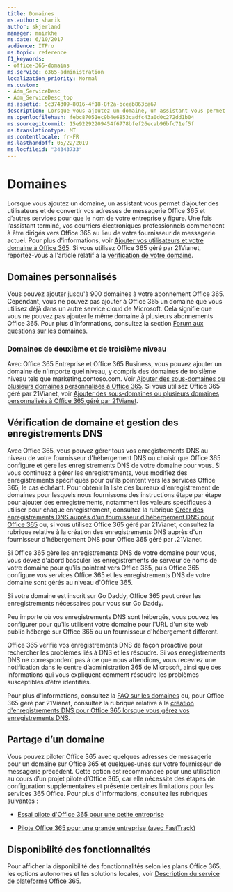```yaml
---
title: Domaines
ms.author: sharik
author: skjerland
manager: mnirkhe
ms.date: 6/10/2017
audience: ITPro
ms.topic: reference
f1_keywords:
- office-365-domains
ms.service: o365-administration
localization_priority: Normal
ms.custom:
- Adm_ServiceDesc
- Adm_ServiceDesc_top
ms.assetid: 5c374309-8016-4f18-8f2a-bceeb863ca67
description: Lorsque vous ajoutez un domaine, un assistant vous permet d’ajouter des utilisateurs et de convertir vos adresses de messagerie Office 365 et d’autres services pour que le nom de votre entreprise y figure. Une fois l'assistant terminé, vos courriers électroniques professionnels commencent à être dirigés vers Office 365 au lieu de votre fournisseur de messagerie actuel. Pour plus d'informations, voir Ajouter vos utilisateurs et votre domaine à Office 365. Si vous utilisez Office 365 géré par 21Vianet, reportez-vous à la rubrique Verify Your Domain.
ms.openlocfilehash: febc87051ec9b4e6853cadfc43a0d0c272dd1b04
ms.sourcegitcommit: 15e92292209454f6778bfef26ecab96bfc71ef5f
ms.translationtype: MT
ms.contentlocale: fr-FR
ms.lasthandoff: 05/22/2019
ms.locfileid: "34343733"
---
```

# <a name="domains"></a>Domaines

Lorsque vous ajoutez un domaine, un assistant vous permet d’ajouter des utilisateurs et de convertir vos adresses de messagerie Office 365 et d’autres services pour que le nom de votre entreprise y figure. Une fois l’assistant terminé, vos courriers électroniques professionnels commencent à être dirigés vers Office 365 au lieu de votre fournisseur de messagerie actuel. Pour plus d'informations, voir [Ajouter vos utilisateurs et votre domaine à Office 365](https://support.office.com/article/6383f56d-3d09-4dcb-9b41-b5f5a5efd611). Si vous utilisez Office 365 géré par 21Vianet, reportez-vous à l'article relatif à la [vérification de votre domaine](http://go.microsoft.com/fwlink/?LinkID=733344&amp;clcid=0x409).
  
## <a name="custom-domains"></a>Domaines personnalisés
<a name="BKMK_CustomDomains"> </a>

Vous pouvez ajouter jusqu'à 900 domaines à votre abonnement Office 365. Cependant, vous ne pouvez pas ajouter à Office 365 un domaine que vous utilisez déjà dans un autre service cloud de Microsoft. Cela signifie que vous ne pouvez pas ajouter le même domaine à plusieurs abonnements Office 365. Pour plus d’informations, consultez la section [Forum aux questions sur les domaines](https://support.office.com/en-us/article/Domains-FAQ-1272bad0-4bd4-4796-8005-67d6fb3afc5a).
  
### <a name="second-and-third-level-domains"></a>Domaines de deuxième et de troisième niveau
<a name="BKMK_SecondAndThirdLevelDomains"> </a>

Avec Office 365 Entreprise et Office 365 Business, vous pouvez ajouter un domaine de n'importe quel niveau, y compris des domaines de troisième niveau tels que marketing.contoso.com. Voir [Ajouter des sous-domaines ou plusieurs domaines personnalisés à Office 365](http://go.microsoft.com/fwlink/?LinkID=733345&amp;clcid=0x409). Si vous utilisez Office 365 géré par 21Vianet, voir [Ajouter des sous-domaines ou plusieurs domaines personnalisés à Office 365 géré par 21Vianet](http://go.microsoft.com/fwlink/?LinkID=733346&amp;clcid=0x409).
  
## <a name="domain-verification-and-managing-dns-records"></a>Vérification de domaine et gestion des enregistrements DNS
<a name="BKMK_ManagingDNSRecords"> </a>

Avec Office 365, vous pouvez gérer tous vos enregistrements DNS au niveau de votre fournisseur d'hébergement DNS ou choisir que Office 365 configure et gère les enregistrements DNS de votre domaine pour vous. Si vous continuez à gérer les enregistrements, vous modifiez des enregistrements spécifiques pour qu'ils pointent vers les services Office 365, le cas échéant. Pour obtenir la liste des bureaux d'enregistrement de domaines pour lesquels nous fournissons des instructions étape par étape pour ajouter des enregistrements, notamment les valeurs spécifiques à utiliser pour chaque enregistrement, consultez la rubrique [Créer des enregistrements DNS auprès d'un fournisseur d'hébergement DNS pour Office 365](https://go.microsoft.com/fwlink/p/?LinkID=270173) ou, si vous utilisez Office 365 géré par 21Vianet, consultez la rubrique relative à la création des enregistrements DNS auprès d'un fournisseur d'hébergement DNS pour Office 365 géré par .21Vianet. 
  
Si Office 365 gère les enregistrements DNS de votre domaine pour vous, vous devez d'abord basculer les enregistrements de serveur de noms de votre domaine pour qu'ils pointent vers Office 365, puis Office 365 configure vos services Office 365 et les enregistrements DNS de votre domaine sont gérés au niveau d'Office 365.
  
Si votre domaine est inscrit sur Go Daddy, Office 365 peut créer les enregistrements nécessaires pour vous sur Go Daddy. 
  
Peu importe où vos enregistrements DNS sont hébergés, vous pouvez les configurer pour qu'ils utilisent votre domaine pour l'URL d'un site web public hébergé sur Office 365 ou un fournisseur d'hébergement différent. 
  
Office 365 vérifie vos enregistrements DNS de façon proactive pour rechercher les problèmes liés à DNS et les résoudre. Si vos enregistrements DNS ne correspondent pas à ce que nous attendions, vous recevrez une notification dans le centre d’administration 365 de Microsoft, ainsi que des informations qui vous expliquent comment résoudre les problèmes susceptibles d’être identifiés.
  
Pour plus d'informations, consultez la [FAQ sur les domaines](https://go.microsoft.com/fwlink/p/?LinkID=270144) ou, pour Office 365 géré par 21Vianet, consultez la rubrique relative à la [création d'enregistrements DNS pour Office 365 lorsque vous gérez vos enregistrements DNS](http://go.microsoft.com/fwlink/?LinkID=817326&amp;clcid=0x409).
  
## <a name="sharing-a-domain"></a>Partage d’un domaine
<a name="BKMK_ManagingDNSRecords"> </a>

Vous pouvez piloter Office 365 avec quelques adresses de messagerie pour un domaine sur Office 365 et quelques-unes sur votre fournisseur de messagerie précédent. Cette option est recommandée pour une utilisation au cours d’un projet pilote d’Office 365, car elle nécessite des étapes de configuration supplémentaires et présente certaines limitations pour les services 365 Office. Pour plus d'informations, consultez les rubriques suivantes :
  
- [Essai pilote d'Office 365 pour une petite entreprise](https://support.office.com/article/39cee536-6a03-40cf-b9c1-f301bb6001d7)
    
- [Pilote Office 365 pour une grande entreprise (avec FastTrack)](https://fasttrack.office.com/onboard)
    
## <a name="feature-availability"></a>Disponibilité des fonctionnalités
<a name="BKMK_ManagingDNSRecords"> </a>

Pour afficher la disponibilité des fonctionnalités selon les plans Office 365, les options autonomes et les solutions locales, voir [Description du service de plateforme Office 365](https://technet.microsoft.com/en-us/library/office-365-platform-service-description.aspx).
  

